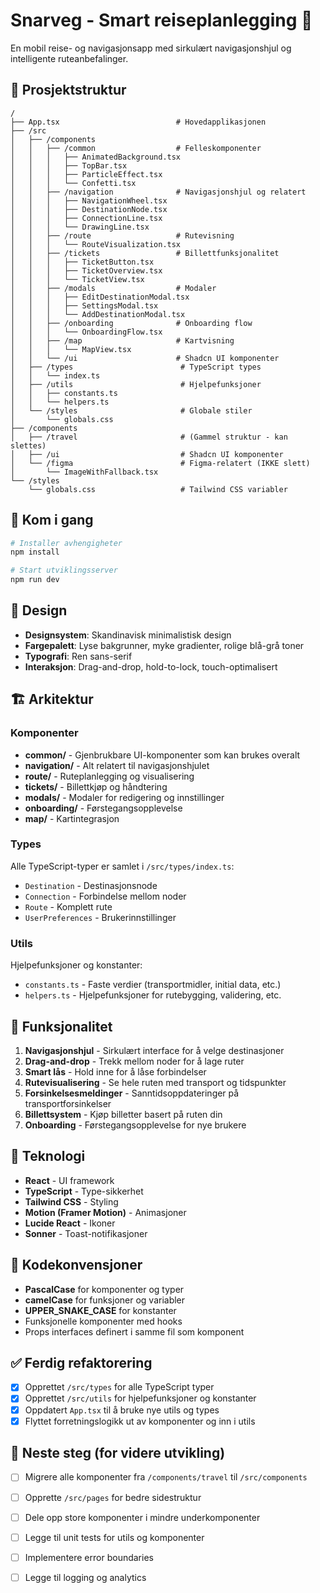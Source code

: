 # Snarveg - Smart reiseplanlegging 🚀

En mobil reise- og navigasjonsapp med sirkulært navigasjonshjul og intelligente ruteanbefalinger.

## 📁 Prosjektstruktur

```
/
├── App.tsx                          # Hovedapplikasjonen
├── /src
│   ├── /components
│   │   ├── /common                  # Felleskomponenter
│   │   │   ├── AnimatedBackground.tsx
│   │   │   ├── TopBar.tsx
│   │   │   ├── ParticleEffect.tsx
│   │   │   └── Confetti.tsx
│   │   ├── /navigation              # Navigasjonshjul og relatert
│   │   │   ├── NavigationWheel.tsx
│   │   │   ├── DestinationNode.tsx
│   │   │   ├── ConnectionLine.tsx
│   │   │   └── DrawingLine.tsx
│   │   ├── /route                   # Rutevisning
│   │   │   └── RouteVisualization.tsx
│   │   ├── /tickets                 # Billettfunksjonalitet
│   │   │   ├── TicketButton.tsx
│   │   │   ├── TicketOverview.tsx
│   │   │   └── TicketView.tsx
│   │   ├── /modals                  # Modaler
│   │   │   ├── EditDestinationModal.tsx
│   │   │   ├── SettingsModal.tsx
│   │   │   └── AddDestinationModal.tsx
│   │   ├── /onboarding              # Onboarding flow
│   │   │   └── OnboardingFlow.tsx
│   │   ├── /map                     # Kartvisning
│   │   │   └── MapView.tsx
│   │   └── /ui                      # Shadcn UI komponenter
│   ├── /types                        # TypeScript types
│   │   └── index.ts
│   ├── /utils                        # Hjelpefunksjoner
│   │   ├── constants.ts
│   │   └── helpers.ts
│   └── /styles                       # Globale stiler
│       └── globals.css
├── /components
│   ├── /travel                       # (Gammel struktur - kan slettes)
│   ├── /ui                           # Shadcn UI komponenter
│   └── /figma                        # Figma-relatert (IKKE slett)
│       └── ImageWithFallback.tsx
└── /styles
    └── globals.css                   # Tailwind CSS variabler

```

## 🚀 Kom i gang

```bash
# Installer avhengigheter
npm install

# Start utviklingsserver
npm run dev
```

## 🎨 Design

- **Designsystem**: Skandinavisk minimalistisk design
- **Fargepalett**: Lyse bakgrunner, myke gradienter, rolige blå-grå toner
- **Typografi**: Ren sans-serif
- **Interaksjon**: Drag-and-drop, hold-to-lock, touch-optimalisert

## 🏗️ Arkitektur

### Komponenter

- **common/** - Gjenbrukbare UI-komponenter som kan brukes overalt
- **navigation/** - Alt relatert til navigasjonshjulet
- **route/** - Ruteplanlegging og visualisering
- **tickets/** - Billettkjøp og håndtering  
- **modals/** - Modaler for redigering og innstillinger
- **onboarding/** - Førstegangsopplevelse
- **map/** - Kartintegrasjon

### Types

Alle TypeScript-typer er samlet i `/src/types/index.ts`:
- `Destination` - Destinasjonsnode
- `Connection` - Forbindelse mellom noder
- `Route` - Komplett rute
- `UserPreferences` - Brukerinnstillinger

### Utils

Hjelpefunksjoner og konstanter:
- `constants.ts` - Faste verdier (transportmidler, initial data, etc.)
- `helpers.ts` - Hjelpefunksjoner for rutebygging, validering, etc.

## 📱 Funksjonalitet

1. **Navigasjonshjul** - Sirkulært interface for å velge destinasjoner
2. **Drag-and-drop** - Trekk mellom noder for å lage ruter
3. **Smart lås** - Hold inne for å låse forbindelser
4. **Rutevisualisering** - Se hele ruten med transport og tidspunkter
5. **Forsinkelsesmeldinger** - Sanntidsoppdateringer på transportforsinkelser
6. **Billettsystem** - Kjøp billetter basert på ruten din
7. **Onboarding** - Førstegangsopplevelse for nye brukere

## 🔧 Teknologi

- **React** - UI framework
- **TypeScript** - Type-sikkerhet
- **Tailwind CSS** - Styling
- **Motion (Framer Motion)** - Animasjoner
- **Lucide React** - Ikoner
- **Sonner** - Toast-notifikasjoner

## 📝 Kodekonvensjoner

- **PascalCase** for komponenter og typer
- **camelCase** for funksjoner og variabler
- **UPPER_SNAKE_CASE** for konstanter
- Funksjonelle komponenter med hooks
- Props interfaces definert i samme fil som komponent

## ✅ Ferdig refaktorering

- [x] Opprettet `/src/types` for alle TypeScript typer
- [x] Opprettet `/src/utils` for hjelpefunksjoner og konstanter
- [x] Oppdatert `App.tsx` til å bruke nye utils og types
- [x] Flyttet forretningslogikk ut av komponenter og inn i utils

## 🎯 Neste steg (for videre utvikling)

- [ ] Migrere alle komponenter fra `/components/travel` til `/src/components`
- [ ] Opprette `/src/pages` for bedre sidestruktur
- [ ] Dele opp store komponenter i mindre underkomponenter
- [ ] Legge til unit tests for utils og komponenter
- [ ] Implementere error boundaries
- [ ] Legge til logging og analytics

